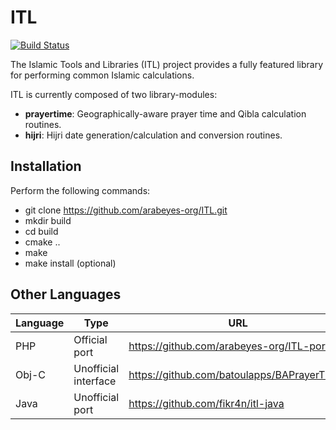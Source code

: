 # ITL
[![Build Status](https://travis-ci.org/arabeyes-org/ITL.svg?branch=master)](https://travis-ci.org/arabeyes-org/ITL)

The Islamic Tools and Libraries (ITL) project provides a fully featured library for performing common Islamic calculations.

ITL is currently composed of two library-modules:

  + **prayertime**: Geographically-aware prayer time and Qibla calculation routines.
  + **hijri**: Hijri date generation/calculation and conversion routines.

## Installation

Perform the following commands:
  * git clone https://github.com/arabeyes-org/ITL.git
  * mkdir build
  * cd build
  * cmake ..
  * make
  * make install (optional)

## Other Languages

| Language 	| Type                 	| URL                                         	|
|----------	|----------------------	|---------------------------------------------	|
| PHP      	| Official port        	| https://github.com/arabeyes-org/ITL-ports   	|
| Obj-C    	| Unofficial interface 	| https://github.com/batoulapps/BAPrayerTimes 	|
| Java     	| Unofficial port      	| https://github.com/fikr4n/itl-java          	|
